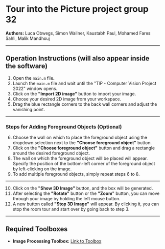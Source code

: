# Tour into the Picture project group 32

**Authors:** Luca Obwegs, Simon Wallner, Kaustabh Paul, Mohamed Fares Sahli, Malik Mandhouj

---

## Operation Instructions (will also appear inside the software)

1. Open the `main.m` file.
2. Launch the `main.m` file and wait until the "TIP - Computer Vision Project 2022" window opens.
3. Click on the **"Import 2D image"** button to import your image.
4. Choose your desired 2D image from your workspace.
5. Drag the blue rectangle corners to the back wall corners and adjust the vanishing point.

---

### Steps for Adding Foreground Objects (Optional)

6. Choose the wall on which to place the foreground object using the dropdown selection next to the **"Choose foreground object"** button.
7. Click on the **"Choose foreground object"** button and drag a rectangle around the desired foreground object.
8. The wall on which the foreground object will be placed will appear. Specify the position of the bottom-left corner of the foreground object by left-clicking on the image.
9. To add multiple foreground objects, simply repeat steps 6 to 8.

---

10. Click on the **"Show 3D Image"** button, and the box will be generated.
11. After selecting the **"Rotate"** button or the **"Zoom"** button, you can move through your image by holding the left mouse button.
12. A new button called **"Stop 3D Image"** will appear. By clicking it, you can stop the room tour and start over by going back to step 3.

---

## Required Toolboxes

- **Image Processing Toolbox:** [Link to Toolbox](https://de.mathworks.com/products/image.html)
